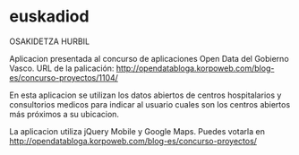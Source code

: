 # euskadiod
OSAKIDETZA HURBIL

Aplicacion presentada al concurso de aplicaciones Open Data del Gobierno Vasco.
URL de la palicación: http://opendatabloga.korpoweb.com/blog-es/concurso-proyectos/1104/

En esta aplicacion se utilizan los datos abiertos de centros hospitalarios y consultorios medicos
para indicar al usuario cuales son los centros abiertos más próximos a su ubicacion.

La aplicacion utiliza jQuery Mobile y Google Maps.
Puedes votarla en http://opendatabloga.korpoweb.com/blog-es/concurso-proyectos/
